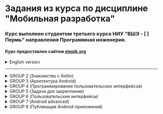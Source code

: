# Задания из курса по дисциплине "Мобильная разработка"

### Курс выполнен студентом третьего курса НИУ "ВШЭ - [ ] Пермь" направления Программная инженерия.

#### Курс предоставлен сайтом [stepik.org](https://stepik.org/)

<details>
<summary>English version</summary>

# Tasks from the course "Mobile development"

### The course was conducted by a third-year Software engineering student from "HSE-Perm".

#### The course is provided by the website [stepik.org](https://stepik.org/)
</details>

_______________________
<details>
<summary>GROUP 2 (Знакомство с Kotlin)</summary>
<p>- [X] 2.1</p>
<p>    - [ ] 2.1.7</p>
<p>    - [ ] 2.1.11</p>
<p>    - [ ] 2.1.14</p>
<p>    - [ ] 2.1.15</p>
<p>- [ ] 2.2</p>
<p>    - [ ] 2.2.3</p>
<p>    - [ ] 2.2.6</p>
<p>    - [ ] 2.2.7</p>
<p>    - [ ] 2.3</p>
<p>    - [ ] 2.3.3</p>
<p>    - [ ] 2.3.4</p>
<p>    - [ ] 2.3.8</p>
<p>    - [ ] 2.3.13</p>
<p>- [ ] 2.4</p>
<p>    - [ ] 2.4.2</p>
<p>    - [ ] 2.4.3</p>
<p>    - [ ] 2.4.4</p>
<p>    - [ ] 2.4.5</p>
<p>    - [ ] 2.4.6</p>
<p>    - [ ] 2.4.10</p>
<p>    - [ ] 2.4.11</p>
<p>    - [ ] 2.4.12</p>
<p>    - [ ] 2.4.13</p>
<p>- [ ] 2.5</p>
<p>    - [ ] 2.5.4</p>
<p>    - [ ] 2.5.5</p>
<p>    - [ ] 2.5.6</p>
<p>    - [ ] 2.5.7</p>
<p>    - [ ] 2.5.8</p>
<p>    - [ ] 2.5.9</p>
<p>    - [ ] 2.5.10</p>
<p>    - [ ] 2.5.11</p>
<p>    - [ ] 2.5.12</p>
</details>

<details>
<summary>GROUP 3 (Архитектура Android)</summary>
<p>- [ ] 3.1</p>
<p>    - [ ] 3.1.4</p>
<p>    - [ ] 3.1.5</p>
<p>    - [ ] 3.1.6</p>
<p>    - [ ] 3.1.7</p>
<p>- [ ] 3.2</p>
<p>    - [ ] 3.2.2</p>
<p>    - [ ] 3.2.4</p>
<p>    - [ ] 3.2.9</p>
<p>    - [ ] 3.2.11</p>
<p>- [ ] 3.3</p>
<p>    - [ ] 3.3.8</p>
<p>    - [ ] 3.3.9</p>
<p>    - [ ] 3.3.10</p>
<p>    - [ ] 3.3.12</p>
<p>    - [ ] 3.3.13</p>
</details>

<details>
<summary>GROUP 4 (Программирование пользовательских интерфейсов)</summary>
<p>- [ ] 4.1</p>
<p>    - [ ] 4.1.4</p>
<p>    - [ ] 4.1.10</p>
<p>    - [ ] 4.1.12</p>
<p>- [ ] 4.2</p>
<p>    - [ ] 4.2.3</p>
<p>    - [ ] 4.2.5</p>
<p>    - [ ] 4.2.7</p>
<p>    - [ ] 4.2.9</p>
<p>    - [ ] 4.2.11</p>
<p>    - [ ] 4.2.15</p>
<p>- [ ] 4.3</p>
<p>    - [ ] 4.3.2</p>
<p>    - [ ] 4.3.6</p>
<p>    - [ ] 4.3.7</p>
<p>    - [ ] 4.3.8</p>
<p>    - [ ] 4.3.10</p>
<p>    - [ ] 4.3.11</p>
<p>    - [ ] 4.3.13</p>
<p>    - [ ] 4.3.14</p>
<p>    - [ ] 4.3.15</p>
<p>- [ ] 4.4</p>
<p>    - [ ] 4.4.5</p>
<p>    - [ ] 4.4.7</p>
<p>    - [ ] 4.4.8</p>
<p>    - [ ] 4.4.9</p>
<p>    - [ ] 4.4.10</p>
<p>    - [ ] 4.4.12</p>
<p>    - [ ] 4.4.13</p>
<p>    - [ ] 4.4.15</p>
<p>- [ ] 4.5</p>
<p>    - [ ] 4.5.6</p>
<p>- [ ] 4.7</p>
<p>    - [ ] 4.7.2</p>
<p>    - [ ] 4.7.4</p>
<p>    - [ ] 4.7.5</p>
<p>    - [ ] 4.7.8</p>
<p>    - [ ] 4.7.9</p>
<p>    - [ ] 4.7.11</p>
</details>

<details>
<summary>GROUP 5 (Задачи для закрепления)</summary>
<p>- [ ] 5.1</p>
<p>    - [ ] 5.1.1</p>
<p>    - [ ] 5.1.2</p>
<p>    - [ ] 5.1.3</p>
<p>    - [ ] 5.1.4</p>
<p>    - [ ] 5.1.6</p>
<p>    - [ ] 5.1.7</p>
<p>    - [ ] 5.1.9</p>
</details>

<details>
<summary>GROUP 6 (Пользовательские интерфейсы)</summary>
<p>- [ ] 6.1</p>
<p>    - [ ] 6.1.9</p>
<p>    - [ ] 6.1.10</p>
<p>    - [ ] 6.1.11</p>
<p>    - [ ] 6.1.12</p>
<p>- [ ] 6.2</p>
<p>    - [ ] 6.2.4</p>
<p>    - [ ] 6.2.5</p>
<p>    - [ ] 6.2.6</p>
<p>    - [ ] 6.2.7</p>
<p>- [ ] 6.3</p>
<p>    - [ ] 6.3.5</p>
<p>    - [ ] 6.3.6</p>
<p>    - [ ] 6.3.7</p>
<p>    - [ ] 6.3.8</p>
</details>

<details>
<summary>GROUP 7 (Android advanced)</summary>
<p>- [ ] 7.1</p>
<p>    - [ ] 7.1.5</p>
<p>    - [ ] 7.1.6</p>
<p>    - [ ] 7.1.9</p>
<p>    - [ ] 7.1.1</p>
<p>- [ ] 7.2</p>
<p>    - [ ] 7.2.5</p>
<p>    - [ ] 7.2.6</p>
<p>    - [ ] 7.2.7</p>
<p>- [ ] 7.3</p>
<p>    - [ ] 7.3.4</p>
<p>    - [ ] 7.3.5</p>
<p>    - [ ] 7.3.7</p>
<p>    - [ ] 7.3.8</p>
<p>    - [ ] 7.3.10</p>
</details>

<details>
<summary>GROUP 8 (Публикация Android-приложений)</summary>
<p>- [ ] 8.1</p>
<p>    - [ ] 8.1.3</p>
<p>    - [ ] 8.1.6</p>
<p>    - [ ] 8.1.8</p>
<p>    - [ ] 8.1.10</p>
</details>

